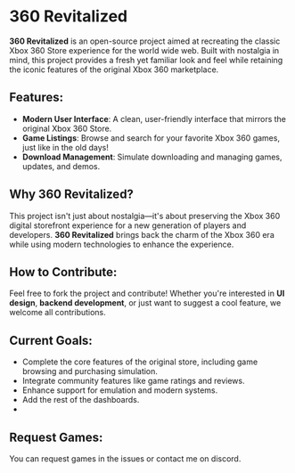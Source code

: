 # 360 Revitalized

**360 Revitalized** is an open-source project aimed at recreating the classic Xbox 360 Store experience for the world wide web. Built with nostalgia in mind, this project provides a fresh yet familiar look and feel while retaining the iconic features of the original Xbox 360 marketplace.

## Features:
- **Modern User Interface**: A clean, user-friendly interface that mirrors the original Xbox 360 Store.
- **Game Listings**: Browse and search for your favorite Xbox 360 games, just like in the old days!
- **Download Management**: Simulate downloading and managing games, updates, and demos.

## Why 360 Revitalized?
This project isn't just about nostalgia—it's about preserving the Xbox 360 digital storefront experience for a new generation of players and developers. **360 Revitalized** brings back the charm of the Xbox 360 era while using modern technologies to enhance the experience.

## How to Contribute:
Feel free to fork the project and contribute! Whether you're interested in **UI design**, **backend development**, or just want to suggest a cool feature, we welcome all contributions.

## Current Goals:
- Complete the core features of the original store, including game browsing and purchasing simulation.
- Integrate community features like game ratings and reviews.
- Enhance support for emulation and modern systems.
- Add the rest of the dashboards.
- 
## Request Games:
You can request games in the issues or contact me on discord. 

 

